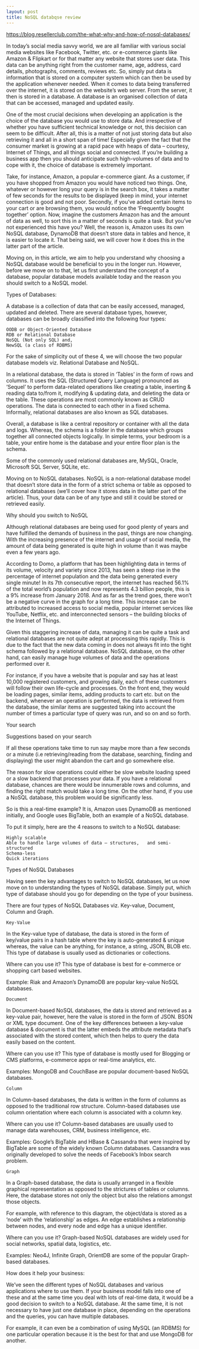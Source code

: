 ```yaml
---
layout: post
title: NoSQL databqse review
---
```

https://blog.resellerclub.com/the-what-why-and-how-of-nosql-databases/

In today’s social media savvy world, we are all familiar with various social media websites like Facebook, Twitter, etc. or e-commerce giants like Amazon & Flipkart or for that matter any website that stores user data. This data can be anything right from the customer name, age, address, card details, photographs, comments, reviews etc. So, simply put data is information that is stored on a computer system which can then be used by the application whenever needed. When it comes to data being transferred over the internet, it is stored on the website’s web server. From the server, it then is stored in a database. A database is an organised collection of data that can be accessed, managed and updated easily. 

One of the most crucial decisions when developing an application is the choice of the database you would use to store data. And irrespective of whether you have sufficient technical knowledge or not, this decision can seem to be difficult. After all, this is a matter of not just storing data but also retrieving it and all in a short span of time! Especially given the fact that the consumer market is growing at a rapid pace with heaps of data – courtesy, Internet of Things, and all things social and connected. If you’re building a business app then you should anticipate such high-volumes of data and to cope with it, the choice of database is extremely important. 

Take, for instance, Amazon, a popular e-commerce giant. As a customer, if you have shopped from Amazon you would have noticed two things. One, whatever or however long your query is in the search box, it takes a matter of few seconds for the results to be displayed (keep in mind, your internet connection is good and not poor. Secondly, if you’ve added certain items to your cart or are browsing them, you would notice the ‘Frequently bought together’ option. Now, imagine the customers Amazon has and the amount of data as well, to sort this in a matter of seconds is quite a task. But you’ve not experienced this have you? Well, the reason is, Amazon uses its own NoSQL database, DynamoDB that doesn’t store data in tables and hence, it is easier to locate it. That being said, we will cover how it does this in the latter part of the article. 

Moving on, in this article, we aim to help you understand why choosing a NoSQL database would be beneficial to you in the longer run. However, before we move on to that, let us first understand the concept of a database, popular database models available today and the reason you should switch to a NoSQL model.

Types of Databases: 

A database is a collection of data that can be easily accessed, managed, updated and deleted. There are several database types, however, databases can be broadly classified into the following four types: 

    OODB or Object-Oriented Database 
    RDB or Relational Database 
    NoSQL (Not only SQL) and, 
    NewSQL (a class of RDBMS)

For the sake of simplicity out of these 4, we will choose the two popular database models viz. Relational Database and NoSQL. 

In a relational database, the data is stored in ‘Tables’ in the form of rows and columns. It uses the SQL (Structured Query Language) pronounced as ‘Sequel’ to perform data-related operations like creating a table, inserting & reading data to/from it, modifying & updating data, and deleting the data or the table. These operations are most commonly known as CRUD operations. The data is connected to each other in a fixed schema. Informally, relational databases are also known as SQL databases. 

Overall, a database is like a central repository or container with all the data and logs. Whereas, the schema is a folder in the database which groups together all connected objects logically. In simple terms, your bedroom is a table, your entire home is the database and your entire floor plan is the schema. 

Some of the commonly used relational databases are, MySQL, Oracle, Microsoft SQL Server, SQLite, etc. 

Moving on to NoSQL databases. NoSQL is a non-relational database model that doesn’t store data in the form of a strict schema or table as opposed to relational databases (we’ll cover how it stores data in the latter part of the article). Thus, your data can be of any type and still it could be stored or retrieved easily.   

Why should you switch to NoSQL 

Although relational databases are being used for good plenty of years and have fulfilled the demands of business in the past, things are now changing. With the increasing presence of the internet and usage of social media, the amount of data being generated is quite high in volume than it was maybe even a few years ago.  

According to Domo, a platform that has been highlighting data in terms of its volume, velocity and variety since 2013, has seen a steep rise in the percentage of internet population and the data being generated every single minute! In its 7th consecutive report, the internet has reached 56.1% of the total world’s population and now represents 4.3 billion people, this is a 9% increase from January 2018. And as far as the trend goes, there won’t be a negative curve in the graph for a long time. This increase can be attributed to increased access to social media, popular internet services like YouTube, Netflix, etc. and interconnected sensors – the building blocks of the Internet of Things. 

Given this staggering increase of data, managing it can be quite a task and relational databases are not quite adept at processing this rapidly. This is due to the fact that the new data coming in does not always fit into the tight schema followed by a relational database. NoSQL database, on the other hand, can easily manage huge volumes of data and the operations performed over it. 

For instance, if you have a website that is popular and say has at least 10,000 registered customers, and growing daily, each of these customers will follow their own life-cycle and processes. On the front end, they would be loading pages, similar items, adding products to cart etc. but on the backend, whenever an operation is performed, the data is retrieved from the database, the similar items are suggested taking into account the number of times a particular type of query was run, and so on and so forth. 

Your search

Suggestions based on your search

If all these operations take time to run say maybe more than a few seconds or a minute (i.e retrieving/reading from the database, searching, finding and displaying) the user might abandon the cart and go somewhere else. 

The reason for slow operations could either be slow website loading speed or a slow backend that processes your data. If you have a relational database, chances are there would be innumerable rows and columns, and finding the right match would take a long time. On the other hand, if you use a NoSQL database, this problem would be significantly less. 

So is this a real-time example? It is, Amazon uses DynamoDB as mentioned initially, and Google uses  BigTable, both an example of a NoSQL database. 

To put it simply, here are the 4 reasons to switch to a NoSQL database:

    Highly scalable
    Able to handle large volumes of data – structures,   and semi-structured
    Schema-less
    Quick iterations

Types of NoSQL Databases 

Having seen the key advantages to switch to NoSQL databases, let us now move on to understanding the types of NoSQL database. Simply put, which type of database should you go for depending on the type of your business. 

There are four types of NoSQL Databases viz. Key-value, Document, Column and Graph. 

    Key-Value

In the Key-value type of database, the data is stored in the form of key/value pairs in a hash table where the key is auto-generated & unique whereas, the value can be anything, for instance, a string, JSON, BLOB etc. This type of database is usually used as dictionaries or collections. 

Where can you use it? This type of database is best for e-commerce or shopping cart based websites.

Example: Riak and Amazon’s DynamoDB are popular key-value NoSQL databases.

    Document

In Document-based NoSQL databases, the data is stored and retrieved as a key-value pair, however, here the value is stored in the form of JSON. BSON or XML type document. One of the key differences between a key-value database & document is that the latter embeds the attribute metadata that’s associated with the stored content, which then helps to query the data easily based on the content.

Where can you use it? This type of database is mostly used for Blogging or CMS platforms, e-commerce apps or real-time analytics, etc.

Examples: MongoDB and CouchBase are popular document-based NoSQL databases.

    Column

In Column-based databases, the data is written in the form of columns as opposed to the traditional row structure. Column-based databases use column orientation where each column is associated with a column key.

Where can you use it? Column-based databases are usually used to manage data warehouses, CRM, business intelligence, etc. 

Examples: Google’s BigTable and HBase & Cassandra that were inspired by BigTable are some of the widely known Column databases. Cassandra was originally developed to solve the needs of Facebook’s Inbox search problem.

    Graph

In a Graph-based database, the data is usually arranged in a flexible graphical representation as opposed to the strictures of tables or columns. Here, the database stores not only the object but also the relations amongst those objects. 

For example, with reference to this diagram, the object/data is stored as a ‘node’ with the ‘relationship’ as edges. An edge establishes a relationship between nodes, and every node and edge has a unique identifier. 

Where can you use it? Graph-based NoSQL databases are widely used for social networks, spatial data, logistics, etc. 

Examples: Neo4J, Infinite Graph, OrientDB are some of the popular Graph-based databases.

How does it help your business:

We’ve seen the different types of NoSQL databases and various applications where to use them. If your business model falls into one of these and at the same time you deal with lots of real-time data, it would be a good decision to switch to a NoSQL database. At the same time, it is not necessary to have just one database in place, depending on the operations and the queries, you can have multiple databases. 

For example, it can even be a combination of using MySQL (an RDBMS) for one particular operation because it is the best for that and use MongoDB for another. 
